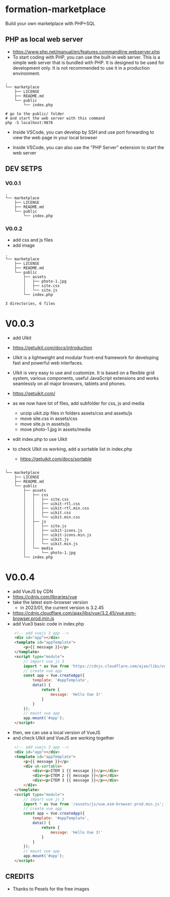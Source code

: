 # formation-marketplace

Build your own marketplace with PHP+SQL

## PHP as local web server

* https://www.php.net/manual/en/features.commandline.webserver.php
* To start coding with PHP, you can use the built-in web server. This is a simple web server that is bundled with PHP. It is designed to be used for development only. It is not recommended to use it in a production environment.

```
.
└── marketplace
    ├── LICENSE
    ├── README.md
    └── public
        └── index.php
    
# go to the public/ folder
# and start the web server with this command
php -S localhost:9876

```

* Inside VSCode, you can develop by SSH and use port forwarding to view the web page in your local browser

* Inside VSCode, you can also use the "PHP Server" extension to start the web server

## DEV SETPS

### V0.0.1

```
.
└── marketplace
    ├── LICENSE
    ├── README.md
    └── public
        └── index.php

```

### V0.0.2

* add css and js files
* add image

```
.
└── marketplace
    ├── LICENSE
    ├── README.md
    └── public
        ├── assets
        │   ├── photo-1.jpg
        │   ├── site.css
        │   └── site.js
        └── index.php

3 directories, 6 files
```

# V0.0.3

* add UIkit
* https://getuikit.com/docs/introduction
* UIkit is a lightweight and modular front-end framework for developing fast and powerful web interfaces.
* UIkit is very easy to use and customize. It is based on a flexible grid system, various components, useful JavaScript extensions and works seamlessly on all major browsers, tablets and phones.


* https://getuikit.com/
* as we now have lot of files, add subfolder for css, js and media
    * unzip uikit.zip files in folders assets/css and assets/js
    * move site.css in assets/css
    * move site.js in assets/js
    * move photo-1.jpg in assets/media
* edit index.php to use UIkit
* to check UIkit os working, add a sortable list in index.php
    * https://getuikit.com/docs/sortable

```
.
└── marketplace
    ├── LICENSE
    ├── README.md
    └── public
        ├── assets
        │   ├── css
        │   │   ├── site.css
        │   │   ├── uikit-rtl.css
        │   │   ├── uikit-rtl.min.css
        │   │   ├── uikit.css
        │   │   └── uikit.min.css
        │   ├── js
        │   │   ├── site.js
        │   │   ├── uikit-icons.js
        │   │   ├── uikit-icons.min.js
        │   │   ├── uikit.js
        │   │   └── uikit.min.js
        │   └── media
        │       └── photo-1.jpg
        └── index.php
```

# V0.0.4

* add VueJS by CDN
* https://cdnjs.com/libraries/vue
* take the latest esm-browser version
    * in 2023/01, the current version is 3.2.45
* https://cdnjs.cloudflare.com/ajax/libs/vue/3.2.45/vue.esm-browser.prod.min.js
* add Vue3 basic code in index.php

```html
    <!-- add vuejs 3 app -->
    <div id="app"></div>
    <template id="appTemplate">
        <p>{{ message }}</p>
    </template>
    <script type="module">
        // import vue js 3
        import * as Vue from 'https://cdnjs.cloudflare.com/ajax/libs/vue/3.2.45/vue.esm-browser.prod.min.js';
        // create vue app
        const app = Vue.createApp({
            template: '#appTemplate',
            data() {
                return {
                    message: 'Hello Vue 3!'
                }
            }
        });
        // mount vue app
        app.mount('#app');
    </script>
```

* then, we can use a local version of VueJS
* and check UIkit and VueJS are working together

```html
    <!-- add vuejs 3 app -->
    <div id="app"></div>
    <template id="appTemplate">
        <p>{{ message }}</p>
        <div uk-sortable>
            <div><p>ITEM 1 {{ message }}</p></div>
            <div><p>ITEM 2 {{ message }}</p></div>
            <div><p>ITEM 3 {{ message }}</p></div>
        </div>
    </template>
    <script type="module">
        // import vue js 3
        import * as Vue from '/assets/js/vue.esm-browser.prod.min.js';
        // create vue app
        const app = Vue.createApp({
            template: '#appTemplate',
            data() {
                return {
                    message: 'Hello Vue 3!'
                }
            }
        });
        // mount vue app
        app.mount('#app');
    </script>
```

## CREDITS

* Thanks to Pexels for the free images

